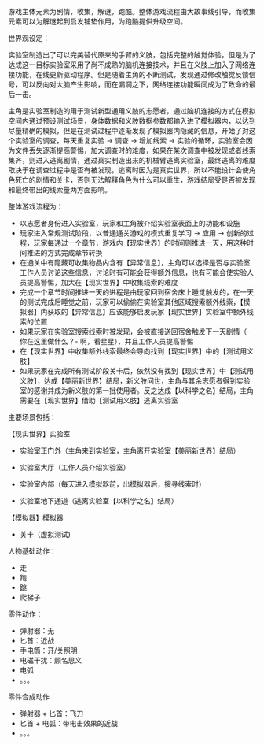 游戏主体元素为剧情，收集，解谜，跑酷。整体游戏流程由大故事线引导，而收集元素可以为解谜起到启发铺垫作用，为跑酷提供升级空间。

世界观设定：

实验室制造出了可以完美替代原来的手臂的义肢，包括完整的触觉体验，但是为了达成这一目标实验室采用了尚不成熟的脑机连接技术，并且在义肢上加入了网络连接功能，在线更新驱动程序。但是随着主角的不断测试，发现通过修改触觉反馈信号，可以反向对大脑产生影响，而在漏洞之下，网络连接功能瞬间成为了致命的最后一击。

主角是实验室制造的用于测试新型通用义肢的志愿者，通过脑机连接的方式在模拟空间内通过预设测试场景，身体数据和义肢数据参数都输入进了模拟器内，以达到尽量精确的模拟，但是在测试过程中逐渐发现了模拟器内隐藏的信息，开始了对这个实验室的调查，每天重复实验 -> 调查 -> 增加线索 -> 实验的循环，实验室会因为文件丢失逐渐提高警惕，加大调查时的难度，如果在某次调查中被发现或者线索集齐，则进入逃离剧情，通过真实制造出来的机械臂逃离实验室，最终逃离的难度取决于在调查过程中是否有被发现，逃离时因为是真实世界，所以不能设计会使角色死亡的剧情和关卡，否则无法解释角色为什么可以重生，游戏结局受是否被发现和最终带出的线索量两方面影响。

整体游戏流程为：

* 以志愿者身份进入实验室，玩家和主角被介绍实验室表面上的功能和设施
* 玩家进入常规测试阶段，以普通通关游戏的模式重复学习 -> 应用 -> 创新的过程，玩家每通过一个章节，游戏内【现实世界】的时间则推进一天，用这种时间推进的方式完成章节转换
* 在通关中有隐藏可收集物品内含有【异常信息】，主角可以选择是否与实验室工作人员讨论这些信息，讨论时有可能会获得额外信息，也有可能会使实验人员提高警惕，加大在【现实世界】中收集线索的难度
* 完成一个章节时间推进一天的进程是由玩家回到宿舍床上睡觉触发的，在一天的测试完成后睡觉之前，玩家可以偷偷在实验室其他区域搜索额外线索，【模拟器】内获取的【异常信息】应该能够启发玩家【现实世界】实验室中额外线索的位置
* 如果玩家在实验室搜索线索时被发现，会被直接送回宿舍触发下一天剧情（- 你在这里做什么？- 啊，看星星），并且工作人员提高警惕
* 在【现实世界】中收集额外线索最终会导向找到【现实世界】中的【测试用义肢】
* 如果玩家在完成所有测试阶段关卡后，依然没有找到【现实世界】中【测试用义肢】，达成【美丽新世界】结局，新义肢问世，主角与其余志愿者得到实验室的感谢并成为新义肢的第一批使用者。反之达成【以科学之名】结局，主角需要在【现实世界】借助【测试用义肢】逃离实验室

主要场景包括：

【现实世界】实验室

* 实验室正门外（主角来到实验室，主角离开实验室【美丽新世界】结局）

* 实验室大厅（工作人员介绍实验室）

* 实验室内部（每天进入模拟器前，出模拟器后，搜寻线索时）

* 实验室地下通道（逃离实验室【以科学之名】结局）

【模拟器】模拟器

* 关卡（虚拟测试)

人物基础动作：

* 走
* 跑
* 跳
* 爬梯子

零件动作：

* 弹射器：无
* 匕首：近战
* 手电筒：开/关照明
* 电磁干扰：顾名思义
* 电弧
* 。。。

零件合成动作：

* 弹射器 + 匕首：飞刀
* 匕首 + 电弧：带电击效果的近战
* 。。。